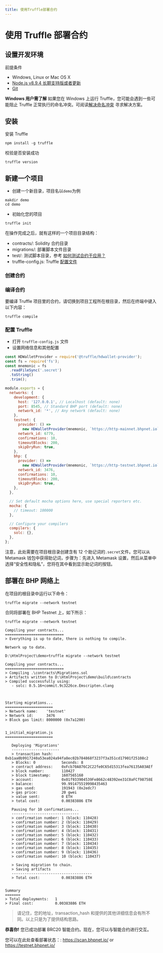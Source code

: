 ```yaml
---
title: 使用Truffle部署合约
---
```


# 使用 Truffle 部署合约

## 设置开发环境

前提条件

- Windows, Linux or Mac OS X
- [Node.js v8.9.4 长期支持版或者更新](https://nodejs.org/en/)
- [Git](https://git-scm.com/)

**Windows 用户需了解**
如果您在 Windows 上运行 Truffle，您可能会遇到一些可能阻止 Truffle 正常执行的命名冲突。可阅读[解决命名冲突](https://learnblockchain.cn/docs/truffle/reference/configuration.html#resolving-naming-conflicts-on-windows) 寻求解决方案。

## 安装

安装 Truffle

```
npm install -g truffle
```

校验是否安装成功

```
truffle version
```

## 新建一个项目

- 创建一个新目录，项目名以`demo`为例

```
makdir demo
cd demo
```

- 初始化您的项目

```
truffle init
```

在操作完成之后，就有这样的一个项目目录结构：

- contracts/: Solidity 合约目录
- migrations/: 部署脚本文件目录
- test/: 测试脚本目录，参考 [如何测试合约于应用？](https://learnblockchain.cn/docs/truffle/testing/testing-your-contracts.html)
- truffle-config.js: Truffle [配置文件](https://learnblockchain.cn/docs/truffle/reference/configuration.html)

### 创建合约

### 编译合约

要编译 Truffle 项目里的合约，请切换到项目工程所在根目录，然后在终端中键入以下内容：

```
truffle compile
```

### 配置 Truffle

- 打开 `truffle-config.js` 文件
- 设置网络信息和其他配置

```js
const HDWalletProvider = require('@truffle/hdwallet-provider');
const fs = require('fs');
const mnemonic = fs
  .readFileSync('.secret')
  .toString()
  .trim();

module.exports = {
  networks: {
    development: {
      host: '127.0.0.1', // Localhost (default: none)
      port: 8545, // Standard BHP port (default: none)
      network_id: '*', // Any network (default: none)
    },
    testnet: {
      provider: () =>
        new HDWalletProvider(mnemonic, `https://http-mainnet.bhpnet.io`),
      network_id: 6779,
      confirmations: 10,
      timeoutBlocks: 200,
      skipDryRun: true,
    },
    bhp: {
      provider: () =>
        new HDWalletProvider(mnemonic, `https://http-testnet.bhpnet.io`),
      network_id: 3476,
      confirmations: 10,
      timeoutBlocks: 200,
      skipDryRun: true,
    },
  },

  // Set default mocha options here, use special reporters etc.
  mocha: {
    // timeout: 100000
  },

  // Configure your compilers
  compilers: {
    solc: {},
  },
};
```

注意，此处需要在项目根目录创建含有 12 个助记词的`.secret`文件。您可以从 Metamask 钱包中获得助记词，步骤为：先进入 Metamask 设置，然后从菜单中选择“安全性和隐私”，您将在其中看到显示助记词的按钮。

## 部署在 BHP 网络上

在项目的根目录中运行以下命令：

```commandline
truffle migrate --network testnet
```

合同将部署在 BHP Testnet 上，如下所示：

```shell
truffle migrate --network testnet

Compiling your contracts...
===========================
> Everything is up to date, there is nothing to compile.

Network up to date.

D:\HtmlProject\demo>truffle migrate --network testnet

Compiling your contracts...
===========================
> Compiling .\contracts\Migrations.sol
> Artifacts written to D:\HtmlProject\demo\build\contracts
> Compiled successfully using:
   - solc: 0.5.16+commit.9c3226ce.Emscripten.clang



Starting migrations...
======================
> Network name:    'testnet'
> Network id:      3476
> Block gas limit: 8000000 (0x7a1200)


1_initial_migration.js
======================

   Deploying 'Migrations'
   ----------------------
   > transaction hash:    0xb1aa0b9917240a53ea024a94fa8ec02b784868f3237f3a351cd17901f25108c2
   > Blocks: 0            Seconds: 8
   > contract address:    0xFcb70A876C2C22fe0C65d15313fea76135A03AEf
   > block number:        110427
   > block timestamp:     1607565160
   > account:             0x01f933904539Fe8662c48392ee31C0aFCf98758E
   > balance:             99.991475519998435463
   > gas used:            191943 (0x2edc7)
   > gas price:           20 gwei
   > value sent:          0 ETH
   > total cost:          0.00383886 ETH

   Pausing for 10 confirmations...
   -------------------------------
   > confirmation number: 1 (block: 110428)
   > confirmation number: 2 (block: 110429)
   > confirmation number: 3 (block: 110430)
   > confirmation number: 4 (block: 110431)
   > confirmation number: 5 (block: 110432)
   > confirmation number: 6 (block: 110433)
   > confirmation number: 7 (block: 110434)
   > confirmation number: 8 (block: 110435)
   > confirmation number: 9 (block: 110436)
   > confirmation number: 10 (block: 110437)

   > Saving migration to chain.
   > Saving artifacts
   -------------------------------------
   > Total cost:          0.00383886 ETH


Summary
=======
> Total deployments:   1
> Final cost:          0.00383886 ETH
```

> 请记住，您的地址，transaction_hash 和提供的其他详细信息会有所不同。以上只是为了提供结构思路。

**恭喜你!** 您已成功部署 BRC20 智能合约。现在，您可以与智能合约进行交互。

您可以在此处查看部署状态：: <https://scan.bhpnet.io/> or <https://testnet.bhpnet.io/>
